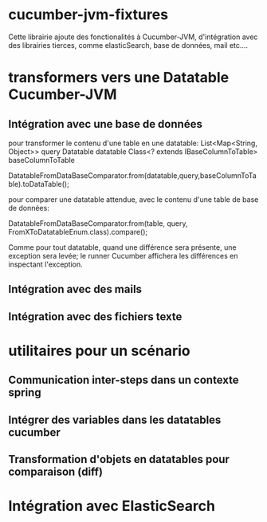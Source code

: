 cucumber-jvm-fixtures
=====================


Cette librairie ajoute des fonctionalités à Cucumber-JVM, d'intégration avec des librairies tierces, comme elasticSearch, base de données, mail etc....

# transformers vers une Datatable Cucumber-JVM

## Intégration avec une base de données

pour transformer le contenu d'une table en une datatable:
List<Map<String, Object>> query
Datatable datatable
 Class<? extends IBaseColumnToTable> baseColumnToTable

DatatableFromDataBaseComparator.from(datatable,query,baseColumnToTable).toDataTable();

pour comparer une datatable attendue, avec le contenu d'une table de base de données:

DatatableFromDataBaseComparator.from(table, query, FromXToDatatableEnum.class).compare();

Comme pour tout datatable, quand une différence sera présente, une exception sera levée; le runner Cucumber affichera les différences
en inspectant l'exception.

## Intégration avec des mails


## Intégration avec des fichiers texte


# utilitaires pour un scénario

## Communication inter-steps dans un contexte spring

## Intégrer des variables dans les datatables cucumber

## Transformation d'objets en datatables pour comparaison (diff)
# Intégration avec ElasticSearch

